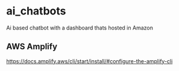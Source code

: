 # ai_chatbots
Ai based chatbot with a dashboard thats hosted in Amazon

## AWS Amplify
https://docs.amplify.aws/cli/start/install/#configure-the-amplify-cli
